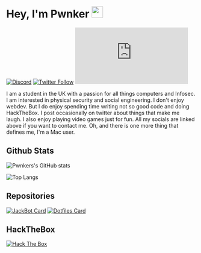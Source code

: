 # Hey, I'm Pwnker <img src="https://raw.githubusercontent.com/MartinHeinz/MartinHeinz/master/wave.gif" width="30px">
[![Discord](https://img.shields.io/discord/827894573711228948?color=%236F85CDFF&logo=discord&style=for-the-badge)](https://pwnker.com/discord) [![Twitter Follow](https://img.shields.io/twitter/follow/pwnk3r?color=%231F9BE7FF&label=%40pwnk3r&logo=twitter&style=for-the-badge)](https://twitter.com/pwnk3r) [![Website](https://img.shields.io/website?style=for-the-badge&up_color=yellow&up_message=🌐&url=https%3A%2F%2Fpwnker.com)](https://pwnker.com)

I am a student in the UK with a passion for all things computers and Infosec. I am interested in physical security and social engineering. I don't enjoy webdev. But I do enjoy spending time writing not so good code and doing HackTheBox. I post occasionally on twitter about things that make me laugh. I also enjoy playing video games just for fun. All my socials are linked above if you want to contact me. Oh, and there is one more thing that defines me, I'm a Mac user.

## Github Stats
![Pwnkers's GitHub stats](https://github-readme-stats.vercel.app/api?username=pwnker&count_private=true&show_icons=true&theme=dark) 

![Top Langs](https://github-readme-stats.vercel.app/api/top-langs/?username=pwnker&theme=dark&langs_count=5&layout=compact)


## Repositories 
[![JackBot Card](https://github-readme-stats.vercel.app/api/pin/?username=pwnker&repo=Jackbot&theme=dark)](https://github.com/pwnker/jackbot) [![Dotfiles Card](https://github-readme-stats.vercel.app/api/pin/?username=pwnker&repo=Dotfiles-and-scripts&theme=dark)](https://github.com/pwnker/Dhjotfiles-and-scripts) 

## HackTheBox
<a href="https://www.hackthebox.eu/profile/131031"> <img src="http://www.hackthebox.eu/badge/image/131031" alt="Hack The Box"> </a>
